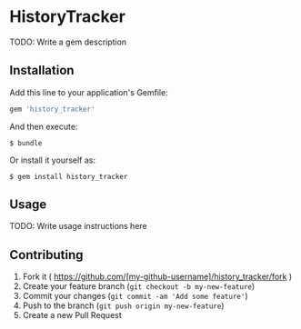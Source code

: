 # HistoryTracker

TODO: Write a gem description

## Installation

Add this line to your application's Gemfile:

```ruby
gem 'history_tracker'
```

And then execute:

    $ bundle

Or install it yourself as:

    $ gem install history_tracker

## Usage

TODO: Write usage instructions here

## Contributing

1. Fork it ( https://github.com/[my-github-username]/history_tracker/fork )
2. Create your feature branch (`git checkout -b my-new-feature`)
3. Commit your changes (`git commit -am 'Add some feature'`)
4. Push to the branch (`git push origin my-new-feature`)
5. Create a new Pull Request
